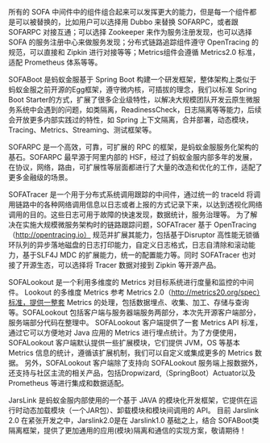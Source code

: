 所有的 SOFA 中间件中的组件组合起来可以发挥更大的能力，但是每一个组件都是可以被替换的，比如用户可以选择用 Dubbo 来替换 SOFARPC，或者跟 SOFARPC 对接互通；可以选择 Zookeeper 来作为服务注册发现，也可以选择 SOFA 的服务注册中心来做服务发现；分布式链路追踪组件遵守 OpenTracing 的规范，可以直接和 Zipkin 进行对接等等；Metrics组件会遵循 Metrics2.0 标准，适配 Prometheus 体系等等。



SOFABoot 是蚂蚁金服基于 Spring Boot 构建一个研发框架，整体架构上类似于蚂蚁金服之前开源的Egg框架，遵守微内核，可插拔的理念，我们以标准 Spring Boot Starter的方式，扩展了很多企业级特性，以解决大规模团队开发云原生微服务系统中会遇到的问题，如类隔离，ReadinessCheck，日志隔离等等能力，后续会开放更多内部实践过的特性，如 Spring 上下文隔离，合并部署，动态模块，Tracing、Metrics、Streaming、测试框架等。



SOFARPC 是一个高效，可靠，可扩展的 RPC 的框架，是蚂蚁金服服务化架构的基石。SOFARPC 最早源于阿里内部的 HSF，经过了蚂蚁金服内部多年的发展，在协议，网络，路由，可扩展性等层面都进行了大量的改造和优化的工作，适配了更多金融级的场景。


SOFATracer 是一个用于分布式系统调用跟踪的中间件，通过统一的 traceId 将调用链路中的各种网络调用信息以日志或者上报的方式记录下来，以达到透视化网络调用的目的。这些日志可用于故障的快速发现，数据统计，服务治理等。
为了解决在实施大规模微服务架构时的链路跟踪问题，SOFATracer 基于 OpenTracing（http://opentracing.io） 规范并扩展其能力，包括基于Disruptor 高性能无锁循环队列的异步落地磁盘的日志打印能力，自定义日志格式，日志自清除和滚动能力，基于SLF4J MDC 的扩展能力，统一的配置能力等。同时 SOFATracer 也对接了开源生态，可以选择将 Tracer 数据对接到 Zipkin 等开源产品。



SOFALookout 是一个利用多维度的 Metrics 对目标系统进行度量和监控的中间件。
Lookout 的多维度 Metrics 参考 Metrics 2.0（http://metrics20.org/spec）标准，提供一整套 Metrics 的处理，包括数据埋点、收集、加工、存储与查询等。SOFALookout 包括客户端与服务器端服务两部分，本次先开源客户端部分，服务端部分代码在整理中。 
SOFALookout 客户端提供了一套 Metrics API 标准，通过它可以方便地对 Java 应用的 Metrics 进行埋点统计。为了方便使用，SOFALookout 客户端默认提供一些扩展模块，它们提供 JVM，OS 等基本 Metrics 信息的统计，遵循该扩展机制，我们可以自定义或集成更多的 Metrics 数据。
另外，SOFALookout 客户端除了支持向 SOFALookout 服务端上报数据外，还支持与社区主流的相关产品，包括Dropwizard,（SpringBoot）Actuator以及 Prometheus 等进行集成和数据适配。



JarsLink 是蚂蚁金服内部使用的一个基于 JAVA 的模块化开发框架，它提供在运行时动态加载模块（一个JAR包）、卸载模块和模块间调用的 API。
目前 Jarslink 2.0 在紧张开发之中，Jarslink2.0是在 Jarslink1.0 基础之上，结合 SOFABoot类隔离框架，提供了更加通用的应用(模块)隔离和通信的实现方案，敬请期待！









